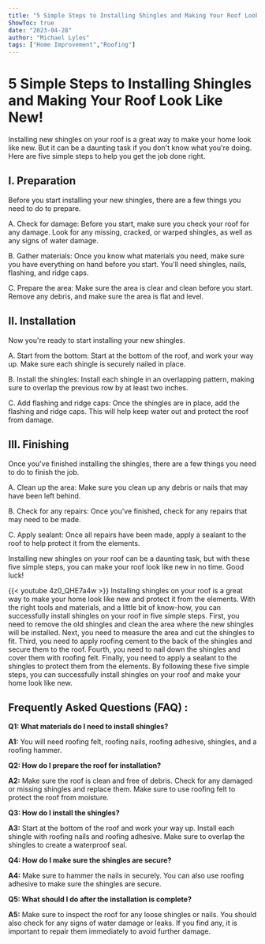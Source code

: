 ```yaml
---
title: "5 Simple Steps to Installing Shingles and Making Your Roof Look Like New!"
ShowToc: true 
date: "2023-04-28"
author: "Michael Lyles" 
tags: ["Home Improvement","Roofing"]
---
```

# 5 Simple Steps to Installing Shingles and Making Your Roof Look Like New!

Installing new shingles on your roof is a great way to make your home look like new. But it can be a daunting task if you don't know what you're doing. Here are five simple steps to help you get the job done right.

## I. Preparation

Before you start installing your new shingles, there are a few things you need to do to prepare.

A. Check for damage: Before you start, make sure you check your roof for any damage. Look for any missing, cracked, or warped shingles, as well as any signs of water damage.

B. Gather materials: Once you know what materials you need, make sure you have everything on hand before you start. You'll need shingles, nails, flashing, and ridge caps.

C. Prepare the area: Make sure the area is clear and clean before you start. Remove any debris, and make sure the area is flat and level.

## II. Installation

Now you're ready to start installing your new shingles.

A. Start from the bottom: Start at the bottom of the roof, and work your way up. Make sure each shingle is securely nailed in place.

B. Install the shingles: Install each shingle in an overlapping pattern, making sure to overlap the previous row by at least two inches.

C. Add flashing and ridge caps: Once the shingles are in place, add the flashing and ridge caps. This will help keep water out and protect the roof from damage.

## III. Finishing

Once you've finished installing the shingles, there are a few things you need to do to finish the job.

A. Clean up the area: Make sure you clean up any debris or nails that may have been left behind.

B. Check for any repairs: Once you've finished, check for any repairs that may need to be made.

C. Apply sealant: Once all repairs have been made, apply a sealant to the roof to help protect it from the elements.

Installing new shingles on your roof can be a daunting task, but with these five simple steps, you can make your roof look like new in no time. Good luck!

{{< youtube 4z0_QHE7a4w >}} 
Installing shingles on your roof is a great way to make your home look like new and protect it from the elements. With the right tools and materials, and a little bit of know-how, you can successfully install shingles on your roof in five simple steps. First, you need to remove the old shingles and clean the area where the new shingles will be installed. Next, you need to measure the area and cut the shingles to fit. Third, you need to apply roofing cement to the back of the shingles and secure them to the roof. Fourth, you need to nail down the shingles and cover them with roofing felt. Finally, you need to apply a sealant to the shingles to protect them from the elements. By following these five simple steps, you can successfully install shingles on your roof and make your home look like new.

## Frequently Asked Questions (FAQ) :
**Q1: What materials do I need to install shingles?**

**A1:** You will need roofing felt, roofing nails, roofing adhesive, shingles, and a roofing hammer.

**Q2: How do I prepare the roof for installation?**

**A2:** Make sure the roof is clean and free of debris. Check for any damaged or missing shingles and replace them. Make sure to use roofing felt to protect the roof from moisture. 

**Q3: How do I install the shingles?**

**A3:** Start at the bottom of the roof and work your way up. Install each shingle with roofing nails and roofing adhesive. Make sure to overlap the shingles to create a waterproof seal. 

**Q4: How do I make sure the shingles are secure?**

**A4:** Make sure to hammer the nails in securely. You can also use roofing adhesive to make sure the shingles are secure. 

**Q5: What should I do after the installation is complete?**

**A5:** Make sure to inspect the roof for any loose shingles or nails. You should also check for any signs of water damage or leaks. If you find any, it is important to repair them immediately to avoid further damage.





